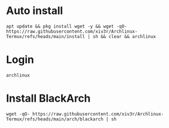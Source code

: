 
# Auto install
```
apt update && pkg install wget -y && wget -qO- https://raw.githubusercontent.com/xiv3r/Archlinux-Termux/refs/heads/main/install | sh && clear && archlinux
```

# Login 
```
archlinux
```

# Install BlackArch
```
wget -qO- https://raw.githubusercontent.com/xiv3r/Archlinux-Termux/refs/heads/main/arch/blackarch | sh
```


